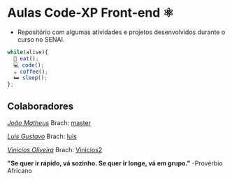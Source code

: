 # Aulas Code-XP Front-end ⚛️
- Repositório com algumas atividades e projetos desenvolvidos durante o curso no SENAI.

```javascript
while(alive){
  🍔 eat();
  💻 code();
  ☕ coffee();
  🛏️ sleep();
};
```

## Colaboradores

_[João Matheus](https://github.com/lupy100)_  Brach: [master](https://github.com/lupy100/aulas-code)


_[Luis Gustavo](https://github.com/mister-luis)_ Brach: [luis](https://github.com/lupy100/aulas-code/tree/luis)


_[Vinicios Oliveira](https://github.com/viniosouza)_ Brach: [Vinicios2](https://github.com/lupy100/aulas-code/tree/Vinicios2)

**"Se quer ir rápido, vá sozinho. Se quer ir longe, vá em grupo."**
-Provérbio Africano
